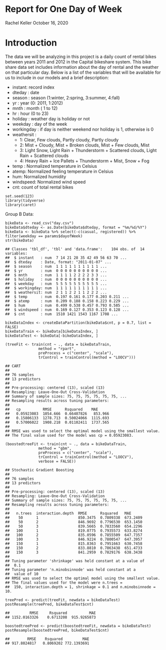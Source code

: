 Report for One Day of Week
================
Rachel Keller
October 16, 2020

Introduction
============

The data we will be analyzing in this project is a daily count of rental
bikes between years 2011 and 2012 in the Capital bikeshare system. This
bike share data set includes information about the day of rental and the
weather on that particular day. Below is a list of the variables that
will be available for us to include in our models and a brief
description:

-   instant: record index
-   dteday : date
-   season : season (1:winter, 2:spring, 3:summer, 4:fall)
-   yr : year (0: 2011, 1:2012)
-   mnth : month ( 1 to 12)
-   hr : hour (0 to 23)
-   holiday : weather day is holiday or not
-   weekday : day of the week
-   workingday : if day is neither weekend nor holiday is 1, otherwise
    is 0
-   weathersit :
    -   1: Clear, Few clouds, Partly cloudy, Partly cloudy
    -   2: Mist + Cloudy, Mist + Broken clouds, Mist + Few clouds, Mist
    -   3: Light Snow, Light Rain + Thunderstorm + Scattered clouds,
        Light Rain + Scattered clouds
    -   4: Heavy Rain + Ice Pallets + Thunderstorm + Mist, Snow + Fog
-   temp : Normalized temperature in Celsius
-   atemp: Normalized feeling temperature in Celsius
-   hum: Normalized humidity
-   windspeed: Normalized wind speed
-   cnt: count of total rental bikes

<!-- -->

    set.seed(123)
    library(tidyverse)
    library(caret)

Group B Data:

    bikeData <- read_csv("day.csv")
    bikeData$dteday <- as.Date(bikeData$dteday, format = "%m/%d/%Y")
    bikeData <- bikeData %>% select(-c(casual, registered)) %>% filter(weekday == params$dayofWeek)
    str(bikeData)

    ## Classes 'tbl_df', 'tbl' and 'data.frame':    104 obs. of  14 variables:
    ##  $ instant   : num  7 14 21 28 35 42 49 56 63 70 ...
    ##  $ dteday    : Date, format: "2011-01-07" ...
    ##  $ season    : num  1 1 1 1 1 1 1 1 1 1 ...
    ##  $ yr        : num  0 0 0 0 0 0 0 0 0 0 ...
    ##  $ mnth      : num  1 1 1 1 2 2 2 2 3 3 ...
    ##  $ holiday   : num  0 0 0 0 0 0 0 0 0 0 ...
    ##  $ weekday   : num  5 5 5 5 5 5 5 5 5 5 ...
    ##  $ workingday: num  1 1 1 1 1 1 1 1 1 1 ...
    ##  $ weathersit: num  2 1 1 2 2 1 1 2 2 2 ...
    ##  $ temp      : num  0.197 0.161 0.177 0.203 0.211 ...
    ##  $ atemp     : num  0.209 0.188 0.158 0.223 0.229 ...
    ##  $ hum       : num  0.499 0.538 0.457 0.793 0.585 ...
    ##  $ windspeed : num  0.169 0.127 0.353 0.123 0.128 ...
    ##  $ cnt       : num  1510 1421 1543 1167 1708 ...

    bikeDataIndex <- createDataPartition(bikeData$cnt, p = 0.7, list = FALSE)
    bikeDataTrain <- bikeData[bikeDataIndex, ]
    bikeDataTest <- bikeData[-bikeDataIndex, ]

    (treeFit <- train(cnt ~ ., data = bikeDataTrain,
                   method = "rpart",
                   preProcess = c("center", "scale"),
                   trControl = trainControl(method = "LOOCV")))

    ## CART 
    ## 
    ## 76 samples
    ## 13 predictors
    ## 
    ## Pre-processing: centered (13), scaled (13) 
    ## Resampling: Leave-One-Out Cross-Validation 
    ## Summary of sample sizes: 75, 75, 75, 75, 75, 75, ... 
    ## Resampling results across tuning parameters:
    ## 
    ##   cp          RMSE      Rsquared    MAE     
    ##   0.05923083  1054.666  0.66407826   853.966
    ##   0.15806133  1278.713  0.50024066  1115.693
    ##   0.57006022  1908.218  0.01102411  1737.565
    ## 
    ## RMSE was used to select the optimal model using the smallest value.
    ## The final value used for the model was cp = 0.05923083.

    (boostedtreeFit <- train(cnt ~ ., data = bikeDataTrain,
                   method = "gbm",
                   preProcess = c("center", "scale"),
                   trControl = trainControl(method = "LOOCV"),
                   verbose = FALSE))

    ## Stochastic Gradient Boosting 
    ## 
    ## 76 samples
    ## 13 predictors
    ## 
    ## Pre-processing: centered (13), scaled (13) 
    ## Resampling: Leave-One-Out Cross-Validation 
    ## Summary of sample sizes: 75, 75, 75, 75, 75, 75, ... 
    ## Resampling results across tuning parameters:
    ## 
    ##   n.trees  interaction.depth  RMSE      Rsquared   MAE     
    ##    50      1                  850.3475  0.7809338  673.2409
    ##    50      2                  846.9692  0.7796530  653.1450
    ##    50      3                  839.5665  0.7833560  654.2296
    ##   100      1                  819.0775  0.7935573  633.8274
    ##   100      2                  835.0596  0.7855509  647.7357
    ##   100      3                  846.9224  0.7800547  647.3957
    ##   150      1                  815.8363  0.7951663  630.7458
    ##   150      2                  833.8810  0.7863438  651.4733
    ##   150      3                  841.2959  0.7829176  638.3438
    ## 
    ## Tuning parameter 'shrinkage' was held constant at a value of
    ##  0.1
    ## Tuning parameter 'n.minobsinnode' was held constant at a
    ##  value of 10
    ## RMSE was used to select the optimal model using the smallest value.
    ## The final values used for the model were n.trees =
    ##  150, interaction.depth = 1, shrinkage = 0.1 and n.minobsinnode = 10.

    treePred <- predict(treeFit, newdata = bikeDataTest)
    postResample(treePred, bikeDataTest$cnt)

    ##         RMSE     Rsquared          MAE 
    ## 1152.0163326    0.6713208  915.9265873

    boostedtreePred <- predict(boostedtreeFit, newdata = bikeDataTest)
    postResample(boostedtreePred, bikeDataTest$cnt)

    ##        RMSE    Rsquared         MAE 
    ## 917.8024817   0.8069202 772.1393691
